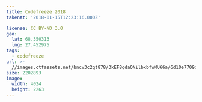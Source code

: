 ```yaml
---
title: Codefreeze 2018
takenAt: '2018-01-15T12:23:16.000Z'

license: CC BY-ND 3.0
geo:
  lat: 68.350313
  lng: 27.452975
tags:
  - codefreeze
url: >-
  //images.ctfassets.net/bncv3c2gt878/3kEF8qdaONilbxbfwMU66a/6d10e7709df67913e69c582d345cf297/codefreeze-2018_38902745175_o
size: 2202893
image:
  width: 4024
  height: 2263
---
```

